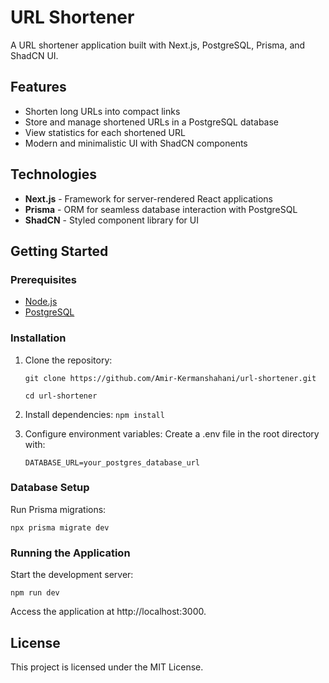 # URL Shortener

A URL shortener application built with Next.js, PostgreSQL, Prisma, and ShadCN UI.

## Features
- Shorten long URLs into compact links
- Store and manage shortened URLs in a PostgreSQL database
- View statistics for each shortened URL
- Modern and minimalistic UI with ShadCN components

## Technologies
- **Next.js** - Framework for server-rendered React applications
- **Prisma** - ORM for seamless database interaction with PostgreSQL
- **ShadCN** - Styled component library for UI

## Getting Started

### Prerequisites
- [Node.js](https://nodejs.org/)
- [PostgreSQL](https://www.postgresql.org/)

### Installation
1. Clone the repository:
 
   `git clone https://github.com/Amir-Kermanshahani/url-shortener.git`
   
   `cd url-shortener`

3. Install dependencies:
   `npm install`

4. Configure environment variables: Create a .env file in the root directory with:

   `DATABASE_URL=your_postgres_database_url`

### Database Setup

Run Prisma migrations:

`npx prisma migrate dev`

### Running the Application

Start the development server:

`npm run dev`

Access the application at http://localhost:3000.

## License

This project is licensed under the MIT License.


